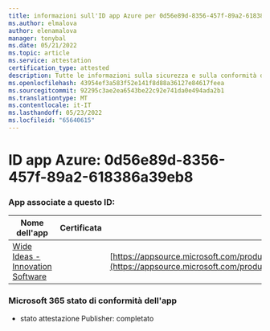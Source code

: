 ```yaml
---
title: informazioni sull'ID app Azure per 0d56e89d-8356-457f-89a2-618386a39eb8
ms.author: elmalova
author: elenamalova
manager: tonybal
ms.date: 05/21/2022
ms.topic: article
ms.service: attestation
certification_type: attested
description: Tutte le informazioni sulla sicurezza e sulla conformità disponibili per 0d56e89d-8356-457f-89a2-618386a39eb8.
ms.openlocfilehash: 43954ef3a583f52e141f8d88a36127e84617feea
ms.sourcegitcommit: 92295c3ae2ea6543be22c92e741da0e494ada2b1
ms.translationtype: MT
ms.contentlocale: it-IT
ms.lasthandoff: 05/23/2022
ms.locfileid: "65640615"
---
```

# <a name="azure-app-id-0d56e89d-8356-457f-89a2-618386a39eb8"></a>ID app Azure: 0d56e89d-8356-457f-89a2-618386a39eb8


### <a name="apps-associated-with-this-id"></a>App associate a questo ID:
| **Nome dell'app** | **Certificata** | **Visualizzazione in AppSource** |
|--------------|---------------|-----------------------|
| [Wide Ideas - Innovation Software](../forward/wideideaspoweredbyidea2innovaitonswedenab.innovation_cloud_application.md) |  | [https://appsource.microsoft.com/product/office/wideideaspoweredbyidea2innovaitonswedenab.innovation_cloud_application](https://appsource.microsoft.com/product/office/wideideaspoweredbyidea2innovaitonswedenab.innovation_cloud_application) |

### <a name="microsoft-365-app-compliance-status"></a>Microsoft 365 stato di conformità dell'app
- stato attestazione Publisher: completato
